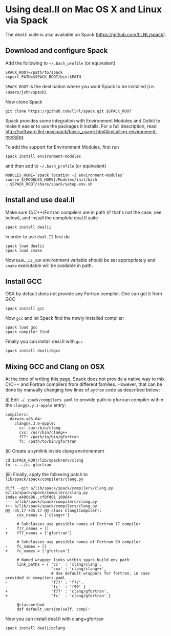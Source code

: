# Using deal.II on Mac OS X and Linux via Spack

The deal.II suite is also available on Spack (https://github.com/LLNL/spack).

## Download and configure Spack

Add the following to `~/.bash_profile` (or equivalent)
```
SPACK_ROOT=/path/to/spack
export PATH=$SPACK_ROOT/bin:$PATH
```
`SPACK_ROOT` is the destination where you want Spack to be installed (i.e. `/Users/john/spack`).

Now clone Spack
```
git clone https://github.com/llnl/spack.git $SPACK_ROOT
```

Spack provides some integration with Environment Modules and Dotkit to make it easier to use the packages it installs. For a full description, read http://software.llnl.gov/spack/basic_usage.html#installing-environment-modules

To add the support for Environment Modules, first run
```
spack install environment-modules
```
and then add to `~/.bash_profile` (or equivalent)
```
MODULES_HOME=`spack location -i environment-modules`
source ${MODULES_HOME}/Modules/init/bash
. $SPACK_ROOT/share/spack/setup-env.sh
``` 

## Install and use deal.II
Make sure C/C++/Fortran compilers are in path (if that's not the case, see below),
and install the complete deal.II suite
```
spack install dealii
```
In order to use `deal.II` first do 
```
spack load dealii
spack load cmake
```
Now `DEAL_II_DIR` environment variable should be set appropriately and `cmake` executable will be available in path.

## Install GCC
OSX by default does not provide any Fortran compiler.
One can get it from GCC

```
spack install gcc
```

Now `gcc` and let Spack find the newly installed compiler:
```
spack load gcc
spack compiler find
```
Finally you can install deal.II with `gcc`
```
spack install dealii%gcc
```

## Mixing GCC and Clang on OSX

At the time of writing this page, Spack does not provide a native way to mix C/C++ and Fortran compilers from different families. However, that can be done by manually changing few lines of `python` code as described below:

(i) Edit `~/.spack/compilers.yaml` to provide path to gfortran compiler within the `clang@x.y.z-apple` entry:
```
compilers:
  darwin-x86_64:
    clang@7.3.0-apple:
      cc: /usr/bin/clang
      cxx: /usr/bin/clang++
      f77: /path/to/bin/gfortran
      fc: /path/to/bin/gfortran
```

(ii) Create a symlink inside clang environement
```
cd $SPACK_ROOT/lib/spack/env/clang
ln -s ../cc gfortran
```

(iii) Finally, apply the following patch to `lib/spack/spack/compilers/clang.py`
```
diff --git a/lib/spack/spack/compilers/clang.py b/lib/spack/spack/compilers/clang.py
index e406d86..cf8fd01 100644
--- a/lib/spack/spack/compilers/clang.py
+++ b/lib/spack/spack/compilers/clang.py
@@ -35,17 +35,17 @@ class Clang(Compiler):
     cxx_names = ['clang++']

     # Subclasses use possible names of Fortran 77 compiler
-    f77_names = []
+    f77_names = ['gfortran']

     # Subclasses use possible names of Fortran 90 compiler
-    fc_names = []
+    fc_names = ['gfortran']

     # Named wrapper links within spack.build_env_path
     link_paths = { 'cc'  : 'clang/clang',
                    'cxx' : 'clang/clang++',
                    # Use default wrappers for fortran, in case provided in compilers.yaml
-                   'f77' : 'f77',
-                   'fc'  : 'f90' }
+                   'f77' : 'clang/gfortran',
+                   'fc'  : 'clang/gfortran' }

     @classmethod
     def default_version(self, comp):
```

Now you can install deal.II with clang+gfortran
```
spack install dealii%clang
```